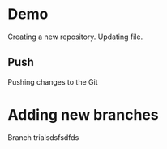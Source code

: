 # Demo 

Creating a new repository.
Updating file.


## Push

Pushing changes to the Git

# Adding new branches

Branch trialsdsfsdfds